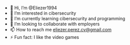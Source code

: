 - 👋 Hi, I’m @Eliezer1994
- 👀 I’m interested in cibersecurity
- 🌱 I’m currently learning cibersecurity and programming
- 💞️ I’m looking to collaborate with employers 
- 📫 How to reach me eliezer.perez.cv@gmail.com
- ⚡ Fun fact: I like the video games

<!---
Eliezer1994/Eliezer1994 is a ✨ special ✨ repository because its `README.md` (this file) appears on your GitHub profile.
You can click the Preview link to take a look at your changes.
--->
